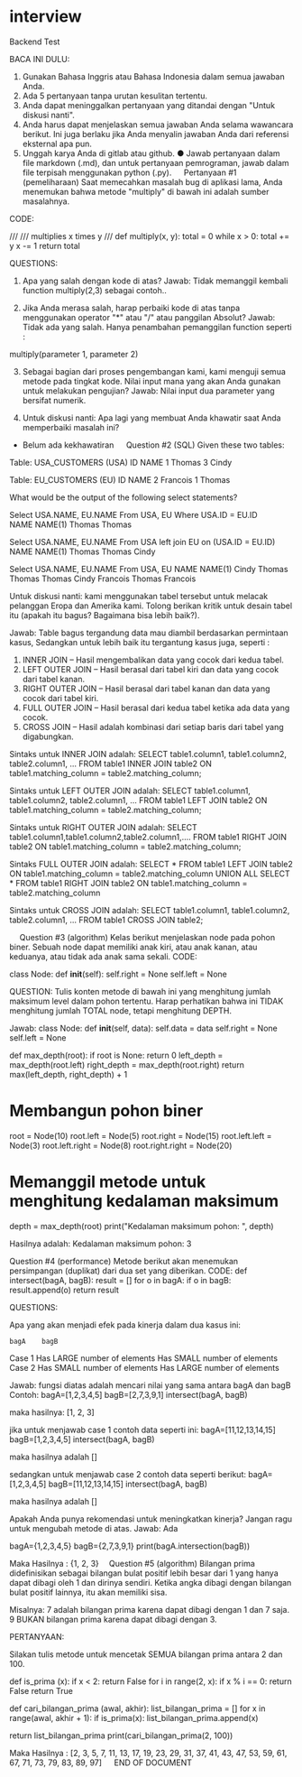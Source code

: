# interview
Backend Test


BACA INI DULU:
1.	Gunakan Bahasa Inggris atau Bahasa Indonesia dalam semua jawaban Anda.
2.	Ada 5 pertanyaan tanpa urutan kesulitan tertentu.
3.	Anda dapat meninggalkan pertanyaan yang ditandai dengan "Untuk diskusi nanti".
4.	Anda harus dapat menjelaskan semua jawaban Anda selama wawancara berikut. Ini juga berlaku jika Anda menyalin jawaban Anda dari referensi eksternal apa pun.
5.	Unggah karya Anda di gitlab atau github.
●	Jawab pertanyaan dalam file markdown (.md), dan untuk pertanyaan pemrograman, jawab dalam file terpisah menggunakan python (.py).  
Pertanyaan #1 (pemeliharaan)
Saat memecahkan masalah bug di aplikasi lama, Anda menemukan bahwa metode "multiply" di bawah ini adalah sumber masalahnya.

CODE:
 
///
/// multiplies x times y
///
def multiply(x, y):
    total = 0
    while x > 0:
        total += y
        x -= 1
    return total 
 
QUESTIONS:
1.	Apa yang salah dengan kode di atas?
Jawab:
Tidak memanggil kembali function multiply(2,3) sebagai contoh..

2.	Jika Anda merasa salah, harap perbaiki kode di atas tanpa menggunakan operator "*" atau "/" atau panggilan Absolut?
Jawab:
Tidak ada yang salah. Hanya penambahan pemanggilan function seperti :

multiply(parameter 1, parameter 2)

3.	Sebagai bagian dari proses pengembangan kami, kami menguji semua metode pada tingkat kode. Nilai input mana yang akan Anda gunakan untuk melakukan pengujian?
Jawab:
Nilai input dua parameter yang bersifat numerik.

4.	Untuk diskusi nanti: Apa lagi yang membuat Anda khawatir saat Anda memperbaiki masalah ini?
-	Belum ada kekhawatiran
 
Question #2 (SQL)
Given these two tables:

Table: USA_CUSTOMERS (USA)
ID	NAME
1	  Thomas
3	  Cindy

Table: EU_CUSTOMERS (EU)
ID	NAME
2	  Francois
1	  Thomas

What would be the output of the following select statements?

Select USA.NAME, EU.NAME From USA, EU Where USA.ID = EU.ID		
NAME	    NAME(1)
Thomas      Thomas


Select USA.NAME, EU.NAME From USA left join EU on (USA.ID = EU.ID)
NAME	            NAME(1)
Thomas	            Thomas
Cindy	             	

Select USA.NAME, EU.NAME From USA, EU
NAME	            NAME(1)
Cindy	          Thomas
Thomas	          Thomas
Cindy	          Francois
Thomas	          Francois

Untuk diskusi nanti: kami menggunakan tabel tersebut untuk melacak pelanggan Eropa dan Amerika kami.  Tolong berikan kritik untuk desain tabel itu (apakah itu bagus?  Bagaimana bisa lebih baik?).

Jawab:
Table bagus tergandung data mau diambil berdasarkan permintaan kasus,
Sedangkan untuk lebih baik itu tergantung kasus juga, seperti :
1. INNER JOIN – Hasil mengembalikan data yang cocok dari kedua tabel.
2. LEFT OUTER JOIN – Hasil berasal dari tabel kiri dan data yang cocok dari tabel kanan.
3. RIGHT OUTER JOIN – Hasil berasal dari tabel kanan dan data yang cocok dari tabel kiri.
4. FULL OUTER JOIN – Hasil berasal dari kedua tabel ketika ada data yang cocok.
5. CROSS JOIN – Hasil adalah kombinasi dari setiap baris dari tabel yang digabungkan.
 
Sintaks untuk INNER JOIN adalah:
SELECT table1.column1, table1.column2, table2.column1, ...
FROM table1 
INNER JOIN table2
ON table1.matching_column = table2.matching_column;

Sintaks untuk LEFT OUTER JOIN adalah:
SELECT table1.column1, table1.column2, table2.column1, ...
FROM table1 
LEFT JOIN table2
ON table1.matching_column = table2.matching_column;

Sintaks untuk RIGHT OUTER JOIN adalah:
SELECT table1.column1,table1.column2,table2.column1,....
FROM table1 
RIGHT JOIN table2
ON table1.matching_column = table2.matching_column;

Sintaks FULL OUTER JOIN adalah:
SELECT * FROM table1
LEFT JOIN table2 ON table1.matching_column = table2.matching_column
UNION ALL
SELECT * FROM table1
RIGHT JOIN table2 ON table1.matching_column = table2.matching_column

Sintaks untuk CROSS JOIN adalah:
SELECT table1.column1, table1.column2, table2.column1, ...
FROM table1
CROSS JOIN table2;



 
Question #3 (algorithm)
Kelas berikut menjelaskan node pada pohon biner. Sebuah node dapat memiliki anak kiri, atau anak kanan, atau keduanya, atau tidak ada anak sama sekali.
CODE:
 
class Node:
    def __init__(self):
        self.right = None
        self.left = None
 
QUESTION:
 Tulis konten metode di bawah ini yang menghitung jumlah maksimum level dalam pohon tertentu. Harap perhatikan bahwa ini TIDAK menghitung jumlah TOTAL node, tetapi menghitung DEPTH.

 

Jawab:
class Node:
    def __init__(self, data):
        self.data = data
        self.right = None
        self.left = None

def max_depth(root):
    if root is None:
        return 0
    left_depth = max_depth(root.left)
    right_depth = max_depth(root.right)
    return max(left_depth, right_depth) + 1


# Membangun pohon biner
root = Node(10)
root.left = Node(5)
root.right = Node(15)
root.left.left = Node(3)
root.left.right = Node(8)
root.right.right = Node(20)

# Memanggil metode untuk menghitung kedalaman maksimum
depth = max_depth(root)
print("Kedalaman maksimum pohon: ", depth)

Hasilnya adalah:
Kedalaman maksimum pohon:  3 


Question #4 (performance)
Metode berikut akan menemukan persimpangan (duplikat) dari dua set yang diberikan.
CODE:
 def intersect(bagA, bagB):
    result = []
    for o in bagA:
        if o in bagB:
            result.append(o)
    return result
 
QUESTIONS:
 
Apa yang akan menjadi efek pada kinerja dalam dua kasus ini:

 	bagA	bagB
Case 1	Has LARGE number of elements	Has SMALL number of elements
Case 2	Has SMALL number of elements	Has LARGE number of elements
 
Jawab: fungsi diatas adalah mencari nilai yang sama antara bagA dan bagB
Contoh:
bagA=[1,2,3,4,5]
bagB=[2,7,3,9,1]
intersect(bagA, bagB)

maka hasilnya: [1, 2, 3]

jika untuk menjawab case 1 contoh data seperti ini:
bagA=[11,12,13,14,15]
bagB=[1,2,3,4,5]
intersect(bagA, bagB)

maka hasilnya adalah []

sedangkan untuk menjawab case 2 contoh data seperti berikut:
bagA=[1,2,3,4,5]
bagB=[11,12,13,14,15]
intersect(bagA, bagB)

maka hasilnya adalah []

Apakah Anda punya rekomendasi untuk meningkatkan kinerja?  Jangan ragu untuk mengubah metode di atas.
Jawab: Ada

bagA={1,2,3,4,5}
bagB={2,7,3,9,1}
print(bagA.intersection(bagB))

Maka Hasilnya : {1, 2, 3} 
Question #5 (algorithm)
Bilangan prima didefinisikan sebagai bilangan bulat positif lebih besar dari 1 yang hanya dapat dibagi oleh 1 dan dirinya sendiri. Ketika angka dibagi dengan bilangan bulat positif lainnya, itu akan memiliki sisa.

Misalnya:
7 adalah bilangan prima karena dapat dibagi dengan 1 dan 7 saja.
9 BUKAN bilangan prima karena dapat dibagi dengan 3.
 
PERTANYAAN:
 
Silakan tulis metode untuk mencetak SEMUA bilangan prima antara 2 dan 100.

def is_prima (x):
  if x < 2:
    return False
  for i in range(2, x):
    if x % i == 0:
      return False
  return True

def cari_bilangan_prima (awal, akhir):
  list_bilangan_prima = []
  for x in range(awal, akhir + 1):
    if is_prima(x):
      list_bilangan_prima.append(x)

  return list_bilangan_prima
print(cari_bilangan_prima(2, 100))

Maka Hasilnya : [2, 3, 5, 7, 11, 13, 17, 19, 23, 29, 31, 37, 41, 43, 47, 53, 59, 61, 67, 71, 73, 79, 83, 89, 97]
 
END OF DOCUMENT

